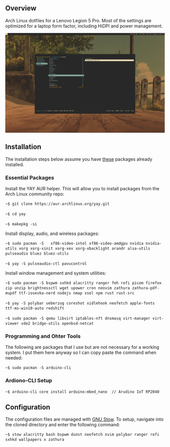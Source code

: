 ## Overview

Arch Linux dotfiles for a Lenovo Legion 5 Pro. Most of the settings are optimized for a laptop form factor, including HiDPI and power management.

![](https://github.com/akarez/macintosh/blob/main/screenshot.png)

## Installation

The installation steps below assume you have [these](https://github.com/akarez/travel/blob/main/README.md#finishing-up) packages already installed.

### Essential Packages

Install the YAY AUR helper. This will allow you to install packages from the Arch Linux community repo:

```
~$ git clone https://aur.archlinux.org/yay.git 

~$ cd yay

~$ makepkg -si
```

Install display, audio, and wireless packages:

```
~$ sudo pacman -S   xf86-video-intel xf86-video-amdgpu nvidia nvidia-utils xorg xorg-xinit xorg-xev xorg-xbacklight arandr alsa-utils pulseaudio bluez bluez-utils

~$ yay -S pulseaudio-ctl pavucontrol 
```

Install window management and system utilities:

```
~$ sudo pacman -S bspwm sxhkd alacritty ranger feh rofi picom firefox zip unzip brightnessctl wget upower cron neovim zathura zathura-pdf-mupdf ttf-iosevka-nerd nodejs nmap xsel npm rust rust-src

~$ yay -S polybar ueberzug coreshot xidlehook neofetch apple-fonts ttf-ms-win10-auto redshift 

~$ sudo pacman -S qemu libvirt iptables-nft dnsmasq virt-manager virt-viewer vde2 bridge-utils openbsd-netcat
```

### Programming and Ohter Tools

The following are packages that I use but are not necessary for a working system. I put them here anyway so I can copy paste the command when needed:

```
~$ sudo pacman -S arduino-cli 

```
### Ardiono-CLI Setup
```
~$ arduino-cli core install arduino:mbed_nano  // Arudino IoT RP2040
```

## Configuration

The configuration files are managed with [GNU Stow](https://www.gnu.org/software/stow/). To setup, navigate into the cloned directory and enter the following command:

```
~$ stow alacritty bash bspwm dunst neofetch nvim polybar ranger rofi sxhkd wallpapers x zathura
```
